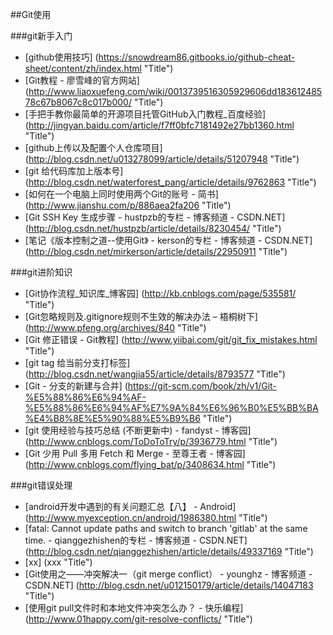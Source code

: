 
##Git使用

###git新手入门
* [github使用技巧] (https://snowdream86.gitbooks.io/github-cheat-sheet/content/zh/index.html "Title")
* [Git教程 - 廖雪峰的官方网站] (http://www.liaoxuefeng.com/wiki/0013739516305929606dd18361248578c67b8067c8c017b000/ "Title")
* [手把手教你最简单的开源项目托管GitHub入门教程_百度经验] (http://jingyan.baidu.com/article/f7ff0bfc7181492e27bb1360.html "Title")
* [github上传以及配置个人仓库项目] (http://blog.csdn.net/u013278099/article/details/51207948 "Title")
* [git 给代码库加上版本号] (http://blog.csdn.net/waterforest_pang/article/details/9762863 "Title")
* [如何在一个电脑上同时使用两个Git的账号 - 简书] (http://www.jianshu.com/p/886aea2fa206 "Title")
* [Git SSH Key 生成步骤 - hustpzb的专栏 - 博客频道 - CSDN.NET] (http://blog.csdn.net/hustpzb/article/details/8230454/ "Title")
* [笔记《版本控制之道--使用Git》 - kerson的专栏 - 博客频道 - CSDN.NET] (http://blog.csdn.net/mirkerson/article/details/22950911 "Title")


###git进阶知识
* [Git协作流程_知识库_博客园] (http://kb.cnblogs.com/page/535581/ "Title")
* [Git忽略规则及.gitignore规则不生效的解决办法 – 梧桐树下] (http://www.pfeng.org/archives/840 "Title")
* [Git 修正错误 - Git教程] (http://www.yiibai.com/git/git_fix_mistakes.html "Title")
* [git tag 给当前分支打标签] (http://blog.csdn.net/wangjia55/article/details/8793577 "Title")
* [Git - 分支的新建与合并] (https://git-scm.com/book/zh/v1/Git-%E5%88%86%E6%94%AF-%E5%88%86%E6%94%AF%E7%9A%84%E6%96%B0%E5%BB%BA%E4%B8%8E%E5%90%88%E5%B9%B6 "Title")
* [git 使用经验与技巧总结 (不断更新中) - fandyst - 博客园] (http://www.cnblogs.com/ToDoToTry/p/3936779.html "Title")
* [Git 少用 Pull 多用 Fetch 和 Merge - 至尊王者 - 博客园] (http://www.cnblogs.com/flying_bat/p/3408634.html "Title")


###git错误处理
* [android开发中遇到的有关问题汇总【八】 - Android] (http://www.myexception.cn/android/1986380.html "Title")
* [fatal: Cannot update paths and switch to branch 'gitlab' at the same time. - qianggezhishen的专栏 - 博客频道 - CSDN.NET] (http://blog.csdn.net/qianggezhishen/article/details/49337169 "Title")
* [xx] (xxx "Title")
* [Git使用之——冲突解决一（git merge conflict） - younghz - 博客频道 - CSDN.NET] (http://blog.csdn.net/u012150179/article/details/14047183 "Title")
* [使用git pull文件时和本地文件冲突怎么办？ - 快乐编程] (http://www.01happy.com/git-resolve-conflicts/ "Title")









